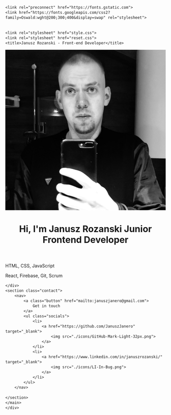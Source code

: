 <!DOCTYPE html>
<html lang="en">
<head>
    <meta charset="UTF-8">
    <meta http-equiv="X-UA-Compatible" content="IE=edge">
    <meta name="viewport" content="width=device-width, initial-scale=1.0">

    <link rel="preconnect" href="https://fonts.gstatic.com"> 
    <link href="https://fonts.googleapis.com/css2?family=Oswald:wght@200;300;400&display=swap" rel="stylesheet">
    

    <link rel="stylesheet" href="style.css">
    <link rel="stylesheet" href="reset.css">
    <title>Janusz Rozanski - Front-end Developer</title>
</head>
<body>
    <div class="main-container">
        <aside class="picture-wrapper">
        <img class="profile-photo" src="img/8DBC436A-BA83-473C-9DE1-F45977F82D41.jpg"profile photo of Janusz Janero">
    </aside>
    <main class="about">
        <header class="info-wrapper">
        <h1 class="name">
            Hi, I'm Janusz Rozanski 
            <span class="role">
                Junior Frontend Developer 
            </span>
        </h1>
    </header>
    <div class="description">
        <p>HTML, CSS, JavaScript</p>
        <p>React, Firebase, Git, Scrum</p>

    </div>
    <section class="contact">
        <nav>
            <a class="button" href="mailto:januszjanero@gmail.com">
                Get in touch
            </a>
            <ul class="socials">
                <li>
                    <a href="https://github.com/JanuszJanero" target="_blank">
                        <img src="./icons/GitHub-Mark-Light-32px.png">
                    </a>
                </li>
                <li>
                    <a href="https://www.linkedin.com/in/januszrozanski/" target="_blank">
                        <img src="./icons/LI-In-Bug.png">
                    </a>
                </li>
            </ul>
        </nav>

    </section>
    </main>
    </div>
</body>
</html>
